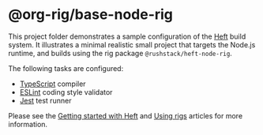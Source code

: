 # @org-rig/base-node-rig

This project folder demonstrates a sample configuration of the
[Heft](https://www.npmjs.com/package/@rushstack/heft) build system. It
illustrates a minimal realistic small project that targets the Node.js runtime,
and builds using the rig package `@rushstack/heft-node-rig`.

The following tasks are configured:

- [TypeScript](https://rushstack.io/pages/heft_tasks/typescript/) compiler
- [ESLint](https://rushstack.io/pages/heft_tasks/eslint/) coding style validator
- [Jest](https://rushstack.io/pages/heft_tasks/jest/) test runner

Please see the
[Getting started with Heft](https://rushstack.io/pages/heft_tutorials/getting_started/)
and [Using rigs](https://rushstack.io/pages/heft/rig_packages/) articles for
more information.
